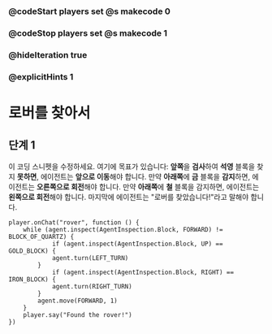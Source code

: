 ### @codeStart players set @s makecode 0
### @codeStop players set @s makecode 1

### @hideIteration true 
### @explicitHints 1

# 로버를 찾아서

## 단계 1
이 코딩 스니펫을 수정하세요. 여기에 목표가 있습니다: **앞쪽**을 **검사**하여 **석영** 블록을 찾지 **못하면**, 에이전트는 **앞으로 이동**해야 합니다. 만약 **아래쪽**에 **금** 블록을 **감지**하면, 에이전트는 **오른쪽으로 회전**해야 합니다. 만약 **아래쪽**에 **철** 블록을 감지하면, 에이전트는 **왼쪽으로 회전**해야 합니다. 마지막에 에이전트는 "로버를 찾았습니다!"라고 말해야 합니다.


```template
player.onChat("rover", function () {
    while (agent.inspect(AgentInspection.Block, FORWARD) != BLOCK_OF_QUARTZ) {
            if (agent.inspect(AgentInspection.Block, UP) == GOLD_BLOCK) {
            agent.turn(LEFT_TURN)
        }
            if (agent.inspect(AgentInspection.Block, RIGHT) == IRON_BLOCK) {
            agent.turn(RIGHT_TURN)
        }
        agent.move(FORWARD, 1)
    }
    player.say("Found the rover!")
})
```

